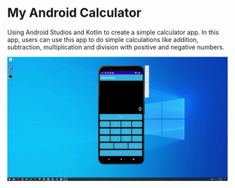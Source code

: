 # My Android Calculator

Using Android Studios and Kotlin to create a simple calculator app. 
In this app, users can use this app to do simple calculations like addition, subtraction, multiplication and division with positive and negative numbers. 


![quiz app](https://github.com/twlai251/My-Android-Calculator/blob/main/myCalculator.gif)

